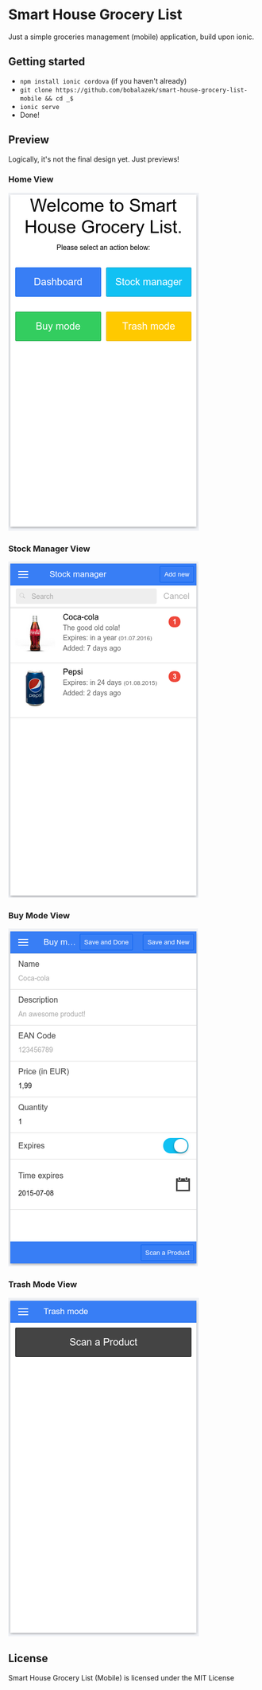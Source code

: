 Smart House Grocery List
========
Just a simple groceries management (mobile) application, build upon ionic.

Getting started
--------
* `npm install ionic cordova` (if you haven't already)
* `git clone https://github.com/bobalazek/smart-house-grocery-list-mobile && cd _$`
* `ionic serve`
* Done!

Preview
----------------------
Logically, it's not the final design yet. Just previews!

### Home View ###
![Home View](doc/images/home-view.png)

### Stock Manager View ###
![Stock Manager View](doc/images/stock-manager-view.png)

### Buy Mode View ###
![Buy Mode View](doc/images/buy-mode-view.png)

### Trash Mode View ###
![Trash Mode View](doc/images/trash-mode-view.png)

License
--------
Smart House Grocery List (Mobile) is licensed under the MIT License
